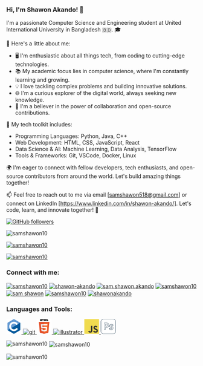 ### Hi, I'm Shawon Akando! 👋

I'm a passionate Computer Science and Engineering student at United International University in Bangladesh 🇧🇩. 🎓

🌟 Here's a little about me:
- 🖥️ I'm enthusiastic about all things tech, from coding to cutting-edge technologies.
- 📚 My academic focus lies in computer science, where I'm constantly learning and growing.
- 💡 I love tackling complex problems and building innovative solutions.
- 🌐 I'm a curious explorer of the digital world, always seeking new knowledge.
- 🤝 I'm a believer in the power of collaboration and open-source contributions.

🔧 My tech toolkit includes:
- Programming Languages: Python, Java, C++
- Web Development: HTML, CSS, JavaScript, React
- Data Science & AI: Machine Learning, Data Analysis, TensorFlow
- Tools & Frameworks: Git, VSCode, Docker, Linux


🌍 I'm eager to connect with fellow developers, tech enthusiasts, and open-source contributors from around the world. Let's build amazing things together!

📫 Feel free to reach out to me via email [samshawon518@gmail.com] or connect on LinkedIn [https://www.linkedin.com/in/shawon-akando/]. Let's code, learn, and innovate together! 🚀

[![GitHub followers](https://img.shields.io/github/followers/samshawon10?label=Follow&style=social)](https://github.com/samshawon10)



<p align="left"> <img src="https://komarev.com/ghpvc/?username=samshawon10&label=Profile%20views&color=0e75b6&style=flat" alt="samshawon10" /> </p>

<p align="left"> <a href="https://github.com/ryo-ma/github-profile-trophy"><img src="https://github-profile-trophy.vercel.app/?username=samshawon10" alt="samshawon10" /></a> </p>

<p align="left"> <a href="https://twitter.com/samshawon10" target="blank"><img src="https://img.shields.io/twitter/follow/samshawon10?logo=twitter&style=for-the-badge" alt="samshawon10" /></a> </p>

<h3 align="left">Connect with me:</h3>
<p align="left">
<a href="https://twitter.com/samshawon10" target="blank"><img align="center" src="https://raw.githubusercontent.com/rahuldkjain/github-profile-readme-generator/master/src/images/icons/Social/twitter.svg" alt="samshawon10" height="30" width="40" /></a>
<a href="https://linkedin.com/in/shawon-akando" target="blank"><img align="center" src="https://raw.githubusercontent.com/rahuldkjain/github-profile-readme-generator/master/src/images/icons/Social/linked-in-alt.svg" alt="shawon-akando" height="30" width="40" /></a>
<a href="https://fb.com/sam.shawon.akando" target="blank"><img align="center" src="https://raw.githubusercontent.com/rahuldkjain/github-profile-readme-generator/master/src/images/icons/Social/facebook.svg" alt="sam.shawon.akando" height="30" width="40" /></a>
<a href="https://instagram.com/samshawon10" target="blank"><img align="center" src="https://raw.githubusercontent.com/rahuldkjain/github-profile-readme-generator/master/src/images/icons/Social/instagram.svg" alt="samshawon10" height="30" width="40" /></a>
<a href="https://www.youtube.com/c/sam shawon" target="blank"><img align="center" src="https://raw.githubusercontent.com/rahuldkjain/github-profile-readme-generator/master/src/images/icons/Social/youtube.svg" alt="sam shawon" height="30" width="40" /></a>
<a href="https://www.hackerrank.com/samshawon10" target="blank"><img align="center" src="https://raw.githubusercontent.com/rahuldkjain/github-profile-readme-generator/master/src/images/icons/Social/hackerrank.svg" alt="samshawon10" height="30" width="40" /></a>
<a href="https://www.leetcode.com/shawonakando" target="blank"><img align="center" src="https://raw.githubusercontent.com/rahuldkjain/github-profile-readme-generator/master/src/images/icons/Social/leet-code.svg" alt="shawonakando" height="30" width="40" /></a>
</p>

<h3 align="left">Languages and Tools:</h3>
<p align="left"> <a href="https://www.cprogramming.com/" target="_blank" rel="noreferrer"> <img src="https://raw.githubusercontent.com/devicons/devicon/master/icons/c/c-original.svg" alt="c" width="40" height="40"/> </a> <a href="https://git-scm.com/" target="_blank" rel="noreferrer"> <img src="https://www.vectorlogo.zone/logos/git-scm/git-scm-icon.svg" alt="git" width="40" height="40"/> </a> <a href="https://www.w3.org/html/" target="_blank" rel="noreferrer"> <img src="https://raw.githubusercontent.com/devicons/devicon/master/icons/html5/html5-original-wordmark.svg" alt="html5" width="40" height="40"/> </a> <a href="https://www.adobe.com/in/products/illustrator.html" target="_blank" rel="noreferrer"> <img src="https://www.vectorlogo.zone/logos/adobe_illustrator/adobe_illustrator-icon.svg" alt="illustrator" width="40" height="40"/> </a> <a href="https://developer.mozilla.org/en-US/docs/Web/JavaScript" target="_blank" rel="noreferrer"> <img src="https://raw.githubusercontent.com/devicons/devicon/master/icons/javascript/javascript-original.svg" alt="javascript" width="40" height="40"/> </a> <a href="https://www.photoshop.com/en" target="_blank" rel="noreferrer"> <img src="https://raw.githubusercontent.com/devicons/devicon/master/icons/photoshop/photoshop-line.svg" alt="photoshop" width="40" height="40"/> </a> </p>

<p><img align="left" src="https://github-readme-stats.vercel.app/api/top-langs?username=samshawon10&show_icons=true&locale=en&layout=compact" alt="samshawon10" /></p>

<p>&nbsp;<img align="center" src="https://github-readme-stats.vercel.app/api?username=samshawon10&show_icons=true&locale=en" alt="samshawon10" /></p>

<p><img align="center" src="https://github-readme-streak-stats.herokuapp.com/?user=samshawon10&" alt="samshawon10" /></p>

<!---
samshawon10/samshawon10 is a ✨ special ✨ repository because its `README.md` (this file) appears on your GitHub profile.
You can click the Preview link to take a look at your changes.
--->
